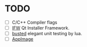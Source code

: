 # TODO

- [ ] C/C++ Compiler flags
- [ ] [IFW](https://doc.qt.io/qtinstallerframework/index.html) Qt Installer Framework.
- [ ] [busted](http://olivinelabs.com/busted) elegant unit testing by lua.
- [ ] [AppImage](https://appimage.org/)
